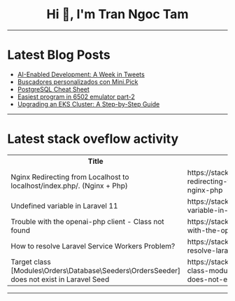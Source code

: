 <h1 align="center">Hi 👋, I'm Tran Ngoc Tam</h1>

---

# Latest Blog Posts 
<!-- BLOG-POST-LIST:START -->
- [AI-Enabled Development: A Week in Tweets](https://dev.to/danielwarner/ai-enabled-development-a-week-in-tweets-156k)
- [Buscadores personalizados con Mini.Pick](https://dev.to/jorgejhms/buscadores-personalizados-con-minipick-4ga0)
- [PostgreSQL Cheat Sheet](https://dev.to/ezekiel_77/postgresql-cheat-sheet-375e)
- [Easiest program in 6502 emulator part-2](https://dev.to/yuktimulani/easiest-program-in-6502-emulator-part-2-674)
- [Upgrading an EKS Cluster: A Step-by-Step Guide](https://dev.to/damola12345/upgrading-an-eks-cluster-a-step-by-step-guide-2alk)
<!-- BLOG-POST-LIST:END -->

---

# Latest stack oveflow activity
<table>
  <tr><th>Title</th><th>Link</th></tr>
  <!-- STACKOVERFLOW:START --><tr><td>Nginx Redirecting from Localhost to localhost/index.php/. &lpar;Nginx + Php&rpar;</td><td>https://stackoverflow.com/questions/78498289/nginx-redirecting-from-localhost-to-localhost-index-php-nginx-php</td></tr><tr><td>Undefined variable in Laravel 11</td><td>https://stackoverflow.com/questions/78497810/undefined-variable-in-laravel-11</td></tr><tr><td>Trouble with the openai-php client - Class not found</td><td>https://stackoverflow.com/questions/78497786/trouble-with-the-openai-php-client-class-not-found</td></tr><tr><td>How to resolve Laravel Service Workers Problem?</td><td>https://stackoverflow.com/questions/78497352/how-to-resolve-laravel-service-workers-problem</td></tr><tr><td>Target class [Modules\Orders\Database\Seeders\OrdersSeeder] does not exist in Laravel Seed</td><td>https://stackoverflow.com/questions/78497229/target-class-modules-orders-database-seeders-ordersseeder-does-not-exist-in-la</td></tr><!-- STACKOVERFLOW:END -->
</table>

---


